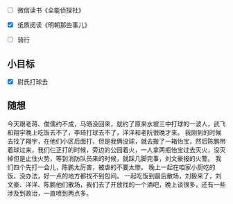 - [ ] 微信读书《全能侦探社》
- [x] 纸质阅读《明朝那些事儿》
- [ ] 骑行


## 小目标
- [x] 尉氏打球去

## 随想
今天跟老蒋、俊儒约不成，马晒没回来，就约了原来水坡三中打球的一波人，武飞和翔宇晚上吃饭去不了，李琦打球去不了，洋洋和老阮很晚才来。
我刚到的时候去找了翔宇，在他们小区后面打，但是我俩没球，就去搬了一箱怡宝，然后陈鹏带着球过来，我们仨正打的时候，旁边的公园着火，一人拿两瓶怡宝过去灭火，没灭掉但是止住火势，等到消防队员来的时候，就踩几脚完事，刘文豪报的火警。
我们四个先打一会儿，陈鹏太厉害，被虐的不要太惨。
晚上一起在咱家小厨吃的饭，没办法，好一点的地方都找不到包间。
一起吃饭到最后散场，刘毅来了，刘文豪、洋洋、陈鹏他们散场，我们去了开放找的一个酒吧，晚上谈很多，还有一些涉及到政治，一直喷到两点多。